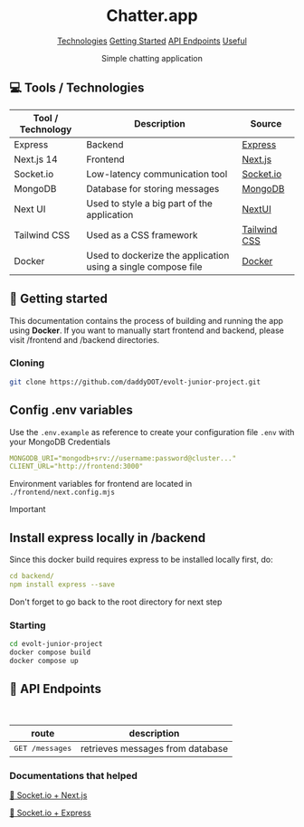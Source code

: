 
<h1 align="center" style="font-weight: bold;">Chatter.app</h1>

<p align="center">
<a href="#tech">Technologies</a>
<a href="#started">Getting Started</a>
<a href="#routes">API Endpoints</a>
<a href="#routes">Useful</a>
 
</p>


<p align="center">Simple chatting application</p>



<h2 id="technologies">💻 Tools / Technologies</h2>

| Tool / Technology | Description | Source |
|---|---|---|
| Express  | Backend | [Express](https://expressjs.com/) |  
| Next.js 14  |  Frontend | [Next.js](https://nextjs.org/) |
| Socket.io  |  Low-latency communication tool | [Socket.io](https://socket.io/)  |
| MongoDB  |  Database for storing messages | [MongoDB](https://www.mongodb.com/)  |
| Next UI  |  Used to style a big part of the application  | [NextUI](https://nextui.org/)  |
| Tailwind CSS |  Used as a CSS framework | [Tailwind CSS](https://tailwindcss.com/)  |
| Docker |  Used to dockerize the application using a single compose file | [Docker](https://www.docker.com/)  |

<h2 id="started">🚀 Getting started</h2>

This documentation contains the process of building and running the app using **Docker**.
If you want to manually start frontend and backend, please visit /frontend and /backend directories.

<h3>Cloning</h3>

```bash
git clone https://github.com/daddyDOT/evolt-junior-project.git
```

<h2>Config .env variables</h2>

Use the `.env.example` as reference to create your configuration file `.env` with your MongoDB Credentials

```yaml
MONGODB_URI="mongodb+srv://username:password@cluster..."
CLIENT_URL="http://frontend:3000"
```

Environment variables for frontend are located in `./frontend/next.config.mjs`

> [!IMPORTANT]
> <h2>Install express locally in /backend</h2>
> 
> Since this docker build requires express to be installed locally first, do:
> ```yaml
> cd backend/
> npm install express --save
> ```
> 
> Don't forget to go back to the root directory for next step

<h3>Starting</h3>

```bash
cd evolt-junior-project
docker compose build
docker compose up
```

<h2 id="routes">📍 API Endpoints</h2>
​

| route               | description                                          
|----------------------|-----------------------------------------------------
| <kbd>GET /messages</kbd>     | retrieves messages from database |


<h3>Documentations that helped</h3>

[📝 Socket.io + Next.js](https://socket.io/how-to/use-with-nextjs)

[💾 Socket.io + Express](https://socket.io/how-to/use-with-express-session)
